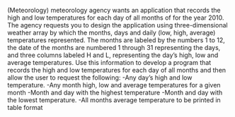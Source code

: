 (Meteorology) meteorology agency wants an application that records the high and low temperatures for each day of all months of for the year 2010. 
The agency requests you to design the application using three-dimensional weather array by which the months, days and daily (low, high, average) temperatures represented. 
The months are labeled by the numbers 1 to 12, the date of the months are numbered 1 through 31 representing the days, and three columns labeled H and L, representing the day’s high, low and average temperatures. Use this information to develop a program that records the high and low temperatures for each day of all months and then allow the user to request the following:
 -Any day’s high and low temperature.
 -Any month high, low and average temperatures for a given month
 -Month and day with the highest temperature
 -Month and day with the lowest temperature.
 -All months average temperature to be printed in table format
